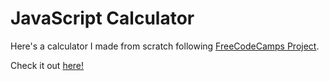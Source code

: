 # JavaScript Calculator
Here's a calculator I made from scratch following [FreeCodeCamps Project](https://learn.freecodecamp.org/front-end-libraries/front-end-libraries-projects/build-a-javascript-calculator/).

Check it out [here!](https://seabasshoang.github.io/JSCalculator/)